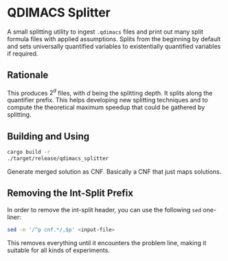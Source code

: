 # QDIMACS Splitter

A small splitting utility to ingest `.qdimacs` files and print out
many split formula files with applied assumptions. Splits from the
beginning by default and sets universally quantified variables to
existentially quantified variables if required. 

## Rationale

This produces $2^d$ files, with $d$ being the splitting depth. It
splits along the quantifier prefix. This helps developing new
splitting techniques and to compute the theoretical maximum speedup
that could be gathered by splitting.

## Building and Using

``` bash
cargo build -r
./target/release/qdimacs_splitter
```

Generate merged solution as CNF. Basically a CNF that just maps solutions.

## Removing the Int-Split Prefix

In order to remove the int-split header, you can use the following
`sed` one-liner:

``` bash
sed -n '/^p cnf.*/,$p' <input-file>
```

This removes everything until it encounters the problem line, making
it suitable for all kinds of experiments.
